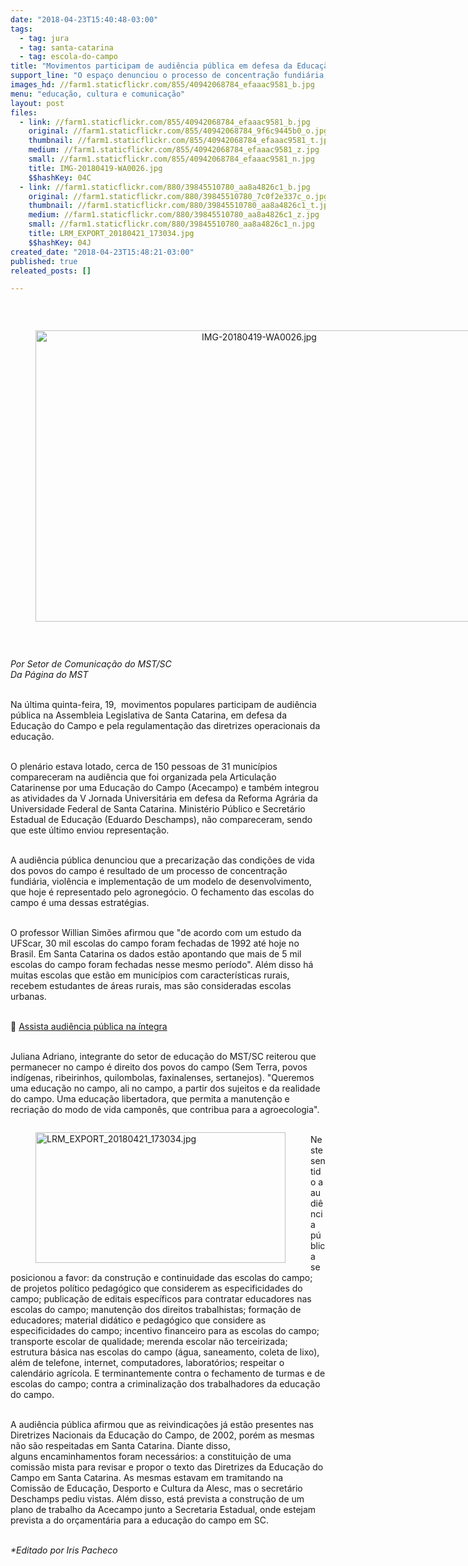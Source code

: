 ```yaml
---
date: "2018-04-23T15:40:48-03:00"
tags:
  - tag: jura
  - tag: santa-catarina
  - tag: escola-do-campo
title: "Movimentos participam de audiência pública em defesa da Educação do Campo "
support_line: "O espaço denunciou o processo de concentração fundiária, violência e implementação de um modelo de desenvolvimento, que hoje é representado pelo agronegócio"
images_hd: //farm1.staticflickr.com/855/40942068784_efaaac9581_b.jpg
menu: "educação, cultura e comunicação"
layout: post
files:
  - link: //farm1.staticflickr.com/855/40942068784_efaaac9581_b.jpg
    original: //farm1.staticflickr.com/855/40942068784_9f6c9445b0_o.jpg
    thumbnail: //farm1.staticflickr.com/855/40942068784_efaaac9581_t.jpg
    medium: //farm1.staticflickr.com/855/40942068784_efaaac9581_z.jpg
    small: //farm1.staticflickr.com/855/40942068784_efaaac9581_n.jpg
    title: IMG-20180419-WA0026.jpg
    $$hashKey: 04C
  - link: //farm1.staticflickr.com/880/39845510780_aa8a4826c1_b.jpg
    original: //farm1.staticflickr.com/880/39845510780_7c0f2e337c_o.jpg
    thumbnail: //farm1.staticflickr.com/880/39845510780_aa8a4826c1_t.jpg
    medium: //farm1.staticflickr.com/880/39845510780_aa8a4826c1_z.jpg
    small: //farm1.staticflickr.com/880/39845510780_aa8a4826c1_n.jpg
    title: LRM_EXPORT_20180421_173034.jpg
    $$hashKey: 04J
created_date: "2018-04-23T15:48:21-03:00"
published: true
releated_posts: []

---
```

<p>&nbsp;</p>

<div style="text-align:center">
<figure class="image" style="display:inline-block"><img alt="IMG-20180419-WA0026.jpg" height="466" src="//farm1.staticflickr.com/855/40942068784_efaaac9581_b.jpg" width="700" />
<figcaption></figcaption>
</figure>
</div>

<p>&nbsp;</p>

<p><em>Por Setor de&nbsp;Comunica&ccedil;&atilde;o do MST/SC<br />
Da P&aacute;gina do MST&nbsp;</em></p>

<p><br />
Na &uacute;ltima quinta-feira, 19,&nbsp; movimentos populares participam de audi&ecirc;ncia p&uacute;blica na Assembleia Legislativa de Santa Catarina,&nbsp;em defesa da Educa&ccedil;&atilde;o do Campo e pela regulamenta&ccedil;&atilde;o das diretrizes operacionais da educa&ccedil;&atilde;o.&nbsp;&nbsp;</p>

<p><br />
O plen&aacute;rio estava lotado, cerca de 150 pessoas de 31 munic&iacute;pios compareceram na audi&ecirc;ncia que foi organizada pela Articula&ccedil;&atilde;o Catarinense por uma Educa&ccedil;&atilde;o do Campo (Acecampo) e tamb&eacute;m integrou as atividades da V Jornada Universit&aacute;ria em defesa da Reforma Agr&aacute;ria da Universidade Federal de Santa Catarina. Minist&eacute;rio P&uacute;blico e Secret&aacute;rio Estadual de Educa&ccedil;&atilde;o (Eduardo Deschamps), n&atilde;o compareceram, sendo que este &uacute;ltimo enviou representa&ccedil;&atilde;o.&nbsp;</p>

<p><br />
A audi&ecirc;ncia p&uacute;blica denunciou que a precariza&ccedil;&atilde;o das condi&ccedil;&otilde;es de vida dos povos do campo &eacute; resultado de um processo de concentra&ccedil;&atilde;o fundi&aacute;ria, viol&ecirc;ncia e implementa&ccedil;&atilde;o de um modelo de desenvolvimento, que hoje &eacute; representado pelo agroneg&oacute;cio. O fechamento das escolas do campo &eacute; uma dessas estrat&eacute;gias.</p>

<p><br />
O professor Willian Sim&otilde;es afirmou que &quot;de acordo com um estudo da UFScar, 30 mil escolas do campo foram fechadas de 1992 at&eacute; hoje no Brasil. Em Santa Catarina os dados est&atilde;o apontando que mais de 5 mil escolas do campo foram fechadas nesse mesmo per&iacute;odo&quot;. Al&eacute;m disso h&aacute; muitas escolas que est&atilde;o em munic&iacute;pios com caracter&iacute;sticas rurais, recebem estudantes de &aacute;reas rurais, mas s&atilde;o consideradas escolas urbanas.&nbsp;</p>

<p><br />
🎥 <a href="https://t.co/rcSwNzYEyx">Assista audi&ecirc;ncia p&uacute;blica na &iacute;ntegra</a></p>

<p><br />
Juliana Adriano, integrante do setor de educa&ccedil;&atilde;o do MST/SC reiterou que permanecer no campo &eacute; direito dos povos do campo (Sem Terra, povos ind&iacute;genas, ribeirinhos, quilombolas, faxinalenses, sertanejos). &quot;Queremos uma educa&ccedil;&atilde;o no campo, ali no campo, a partir dos sujeitos e da realidade do campo. Uma educa&ccedil;&atilde;o libertadora, que permita a manuten&ccedil;&atilde;o e recria&ccedil;&atilde;o do modo de vida campon&ecirc;s, que contribua para a agroecologia&quot;.</p>

<figure class="image" style="float:left"><img alt="LRM_EXPORT_20180421_173034.jpg" height="209" src="//farm1.staticflickr.com/880/39845510780_aa8a4826c1_b.jpg" width="400" />
<figcaption></figcaption>
</figure>

<p><br />
Neste sentido a audi&ecirc;ncia p&uacute;blica se posicionou a favor: da constru&ccedil;&atilde;o e continuidade das escolas do campo; de projetos pol&iacute;tico pedag&oacute;gico que considerem as especificidades do campo; publica&ccedil;&atilde;o de editais espec&iacute;ficos para contratar educadores nas escolas do campo; manuten&ccedil;&atilde;o dos direitos trabalhistas; forma&ccedil;&atilde;o de educadores; material did&aacute;tico e pedag&oacute;gico que considere as especificidades do campo; incentivo financeiro para as escolas do campo; transporte escolar de qualidade; merenda escolar n&atilde;o terceirizada; estrutura b&aacute;sica nas escolas do campo (&aacute;gua, saneamento, coleta de lixo), al&eacute;m de telefone, internet, computadores, laborat&oacute;rios; respeitar o calend&aacute;rio agr&iacute;cola. E terminantemente contra o fechamento de turmas e de escolas do campo; contra a criminaliza&ccedil;&atilde;o dos trabalhadores da educa&ccedil;&atilde;o do campo.</p>

<p><br />
A audi&ecirc;ncia p&uacute;blica afirmou que as reivindica&ccedil;&otilde;es j&aacute; est&atilde;o presentes nas Diretrizes Nacionais da Educa&ccedil;&atilde;o do Campo, de 2002, por&eacute;m as mesmas n&atilde;o s&atilde;o respeitadas em Santa Catarina. Diante disso, alguns&nbsp;encaminhamentos foram necess&aacute;rios: a constitui&ccedil;&atilde;o de uma comiss&atilde;o mista para revisar e propor o texto das Diretrizes da Educa&ccedil;&atilde;o do Campo em Santa Catarina. As mesmas estavam em tramitando na Comiss&atilde;o de Educa&ccedil;&atilde;o, Desporto e Cultura da Alesc, mas o secret&aacute;rio Deschamps pediu vistas. Al&eacute;m disso, est&aacute; prevista a&nbsp;constru&ccedil;&atilde;o de um plano de trabalho da Acecampo junto a Secretaria Estadual, onde estejam prevista a do or&ccedil;ament&aacute;ria para a educa&ccedil;&atilde;o do campo em SC.</p>

<p><br />
<em>*Editado por Iris Pacheco</em></p>
